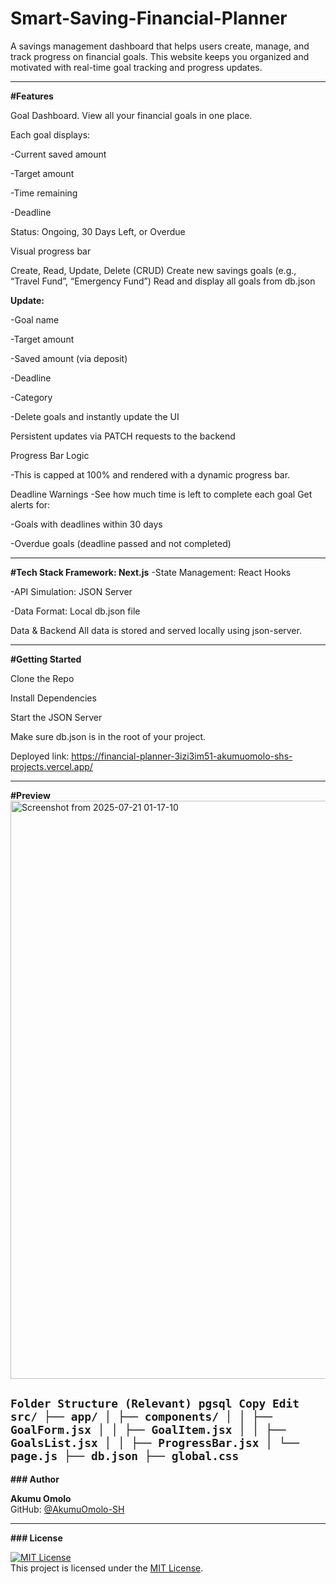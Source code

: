 # Smart-Saving-Financial-Planner

A savings management dashboard that helps users create, manage, and track progress on financial goals. This website keeps you organized and motivated with real-time goal tracking and progress updates.

---

**#Features**

Goal Dashboard. View all your financial goals in one place.

Each goal displays:

-Current saved amount

-Target amount

-Time remaining

-Deadline

Status: Ongoing, 30 Days Left, or Overdue

Visual progress bar

Create, Read, Update, Delete (CRUD) Create new savings goals (e.g., “Travel Fund”, “Emergency Fund”)
Read and display all goals from db.json

**Update:**

-Goal name

-Target amount

-Saved amount (via deposit)



-Deadline

-Category

-Delete goals and instantly update the UI

Persistent updates via PATCH requests to the backend

Progress Bar Logic

-This is capped at 100% and rendered with a dynamic progress bar.

Deadline Warnings -See how much time is left to complete each goal
Get alerts for:

-Goals with deadlines within 30 days

-Overdue goals (deadline passed and not completed)

---

**#Tech Stack Framework: Next.js**
-State Management: React Hooks

-API Simulation: JSON Server


-Data Format: Local db.json file

Data & Backend All data is stored and served locally using json-server.

---

**#Getting Started**

Clone the Repo

Install Dependencies

Start the JSON Server

Make sure db.json is in the root of your project.

Deployed link: https://financial-planner-3izi3im51-akumuomolo-shs-projects.vercel.app/

---
**#Preview**
<img width="1833" height="925" alt="Screenshot from 2025-07-21 01-17-10" src="https://github.com/user-attachments/assets/83c5e6f2-c7e0-4dcb-b90b-c47cbab8566d" />




``
Folder Structure (Relevant) pgsql Copy Edit src/ ├── app/ │ ├── components/ │ │ ├── GoalForm.jsx │ │ ├── GoalItem.jsx │ │ ├── GoalsList.jsx │ │ ├── ProgressBar.jsx │ └── page.js ├── db.json ├── global.css
``
---
**###  Author**

**Akumu Omolo**  
GitHub: [@AkumuOmolo-SH](https://github.com/AkumuOmolo-SH)

---

**### License**

[![MIT License](https://img.shields.io/badge/License-MIT-yellow.svg)](https://opensource.org/licenses/MIT)  
This project is licensed under the [MIT License](LICENSE).

